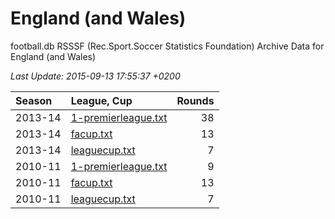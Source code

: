 # England (and Wales)

football.db RSSSF (Rec.Sport.Soccer Statistics Foundation) Archive Data for
England (and Wales)

_Last Update: 2015-09-13 17:55:37 +0200_

| Season | League, Cup | Rounds |
|:------ | :---------- | -----: |
| 2013-14 | [1-premierleague.txt](2013-14/1-premierleague.txt) | 38 |
| 2013-14 | [facup.txt](2013-14/facup.txt) | 13 |
| 2013-14 | [leaguecup.txt](2013-14/leaguecup.txt) | 7 |
| 2010-11 | [1-premierleague.txt](2010-11/1-premierleague.txt) | 9 |
| 2010-11 | [facup.txt](2010-11/facup.txt) | 13 |
| 2010-11 | [leaguecup.txt](2010-11/leaguecup.txt) | 7 |


